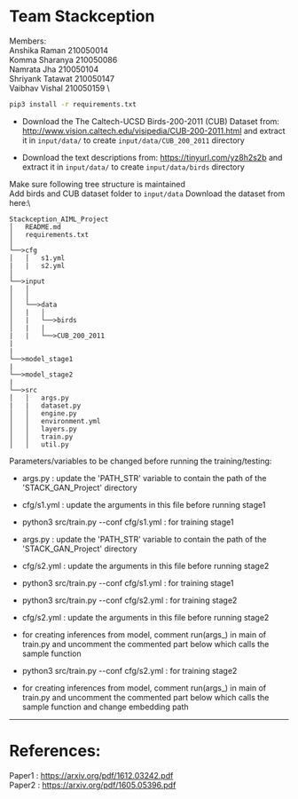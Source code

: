 # Team Stackception
Members:\
Anshika Raman       210050014 \
Komma Sharanya      210050086 \
Namrata Jha         210050104 \
Shriyank Tatawat    210050147 \
Vaibhav Vishal      210050159 \

```bash
pip3 install -r requirements.txt 
```
- Download the The Caltech-UCSD Birds-200-2011 (CUB) Dataset from: http://www.vision.caltech.edu/visipedia/CUB-200-2011.html and extract it in `input/data/` to create `input/data/CUB_200_2011` directory

- Download the text descriptions from: https://tinyurl.com/yz8h2s2b and extract it in `input/data/` to create `input/data/birds` directory

Make sure following tree structure is maintained\
Add birds and CUB dataset folder to `input/data`
Download the dataset from here:\


```
Stackception_AIML_Project
│   README.md   
│	requirements.txt
│
└──>cfg
│   │   s1.yml
|   |   s2.yml
│   
└──>input
│   │
│   │
│   └──>data
│   |   │
│   |   └──>birds
│   |   |    
|   |   └──>CUB_200_2011
|
|
└──>model_stage1
|
└──>model_stage2
|
└──>src
│   │   args.py
|   |   dataset.py
│   │   engine.py
│   │   environment.yml
│   │   layers.py
│   │   train.py
│   │   util.py
```

Parameters/variables to be changed before running the training/testing:

- args.py   :  update the 'PATH_STR' variable to contain the path of the 'STACK_GAN_Project' directory

- cfg/s1.yml : update the arguments in this file before running stage1

- python3 src/train.py --conf cfg/s1.yml : for training stage1

- args.py   :  update the 'PATH_STR' variable to contain the path of the 'STACK_GAN_Project' directory

- cfg/s2.yml : update the arguments in this file before running stage2

- python3 src/train.py --conf cfg/s1.yml : for training stage1

- python3 src/train.py --conf cfg/s2.yml : for training stage2

- cfg/s2.yml : update the arguments in this file before running stage2

- for creating inferences from model, comment run(args_) in main of train.py and uncomment the commented part below which calls the sample function

- python3 src/train.py --conf cfg/s2.yml : for training stage2

- for creating inferences from model, comment run(args_) in main of train.py and uncomment the commented part below which calls the sample function and change embedding path

--------------------------------------------------------------------------------------------

# References:
Paper1 : https://arxiv.org/pdf/1612.03242.pdf \
Paper2 : https://arxiv.org/pdf/1605.05396.pdf

